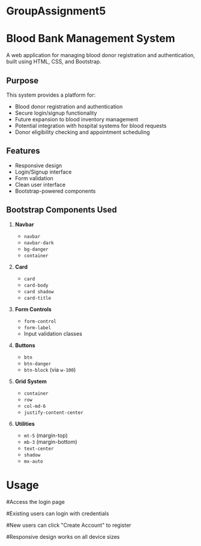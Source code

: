 # GroupAssignment5
# Blood Bank Management System

A web application for managing blood donor registration and authentication, built using HTML, CSS, and Bootstrap.


## Purpose
This system provides a platform for:
- Blood donor registration and authentication
- Secure login/signup functionality
- Future expansion to blood inventory management
- Potential integration with hospital systems for blood requests
- Donor eligibility checking and appointment scheduling

## Features
- Responsive design
- Login/Signup interface
- Form validation
- Clean user interface
- Bootstrap-powered components

## Bootstrap Components Used
1. **Navbar**
   - `navbar`
   - `navbar-dark`
   - `bg-danger`
   - `container`

2. **Card**
   - `card`
   - `card-body`
   - `card shadow`
   - `card-title`

3. **Form Controls**
   - `form-control`
   - `form-label`
   - Input validation classes

4. **Buttons**
   - `btn`
   - `btn-danger`
   - `btn-block` (via `w-100`)

5. **Grid System**
   - `container`
   - `row`
   - `col-md-6`
   - `justify-content-center`

6. **Utilities**
   - `mt-5` (margin-top)
   - `mb-3` (margin-bottom)
   - `text-center`
   - `shadow`
   - `mx-auto`

  
# Usage
#Access the login page

#Existing users can login with credentials

#New users can click "Create Account" to register

#Responsive design works on all device sizes



